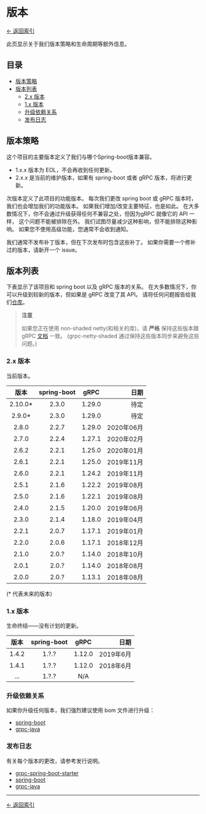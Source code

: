 # 版本

[<- 返回索引](index.md)

此页显示关于我们版本策略和生命周期等额外信息。

## 目录 <!-- omit in toc -->

- [版本策略](#versioning-policy)
- [版本列表](#version-table)
  - [2.x 版本](#version-2x)
  - [1.x 版本](#version-1x)
  - [升级依赖关系](#upgrading-dependencies)
  - [发布日志](#release-notes)

## 版本策略

这个项目的主要版本定义了我们与哪个Spring-boot版本兼容。

- 1.x.x  版本为 EOL，不会再收到任何更新。
- 2.x.x 是当前的维护版本，如果有 spring-boot 或者 gRPC 版本，将进行更新。

次版本定义了此项目的功能版本。 每次我们更改 spring boot 或 gRPC 版本时，我们也会增加我们的功能版本。 如果我们增加/改变主要特征，也是如此。 在大多数情况下，你不会通过升级获得任何不兼容之处，但因为gRPC 就像它的 API 一样， 这个问题不能被排除在外。 我们试图尽量减少这种影响，但不能排除这种影响。 如果您不使用高级功能，您通常不会收到通知。

我们通常不发布补丁版本，但在下次发布时包含这些补丁。 如果你需要一个修补过的版本，请新开一个 issue。

## 版本列表

下表显示了该项目和 spring boot 以及 gRPC 版本的关系。 在大多数情况下，你可以升级到较新的版本，但如果是 gRPC 改变了其 API。 请将任何问题报告给我们[仓库](https://github.com/yidongnan/grpc-spring-boot-starter/issues)。

> **注意**
>
> 如果您正在使用 non-shaded netty(和相关的库)，请 **严格** 保持这些版本跟 gRPC [文档](https://github.com/grpc/grpc-java/blob/master/SECURITY.md#netty) 一致。 (grpc-netty-shaded 通过保持这些版本同步来避免这些问题。)

### 2.x 版本

当前版本。

|   版本    | spring-boot |  gRPC  |       日期 |
|:-------:|:-----------:|:------:| --------:|
| 2.10.0* |    2.3.0    | 1.29.0 | 待定        |
|  2.9.0* |    2.3.0    | 1.29.0 |     待定    |
|  2.8.0  |    2.2.7    | 1.29.0 |  2020年06月 |
|  2.7.0  |    2.2.4    | 1.27.1 |  2020年02月 |
|  2.6.2  |    2.2.1    | 1.25.0 |  2020年01月 |
|  2.6.1  |    2.2.1    | 1.25.0 |  2019年11月 |
|  2.6.0  |    2.2.1    | 1.24.2 |  2019年11月 |
|  2.5.1  |    2.1.6    | 1.22.2 |  2019年08月 |
|  2.5.0  |    2.1.6    | 1.22.1 |  2019年08月 |
|  2.4.0  |    2.1.5    | 1.20.0 |  2019年06月 |
|  2.3.0  |    2.1.4    | 1.18.0 |  2019年04月 |
|  2.2.1  |    2.0.7    | 1.17.1 |  2019年01月 |
|  2.2.0  |    2.0.6    | 1.17.1 |  2018年12月 |
|  2.1.0  |    2.0.?    | 1.14.0 |  2018年10月 |
|  2.0.1  |    2.0.?    | 1.14.0 |  2018年08月 |
|  2.0.0  |    2.0.?    | 1.13.1 |  2018年08月 |

(* 代表未来的版本)

### 1.x 版本

生命终结——没有计划的更新。

|  版本   | spring-boot |  gRPC  |      日期 |
|:-----:|:-----------:|:------:| -------:|
| 1.4.2 |    1.?.?    | 1.12.0 | 2019年6月 |
| 1.4.1 |    1.?.?    | 1.12.0 | 2018年6月 |
|  ...  |    1.?.?    |  N/A   |         |

### 升级依赖关系

如果你升级任何版本，我们强烈建议使用 bom 文件进行升级：

- [spring-boot](https://mvnrepository.com/artifact/org.springframework.boot/spring-boot-starter-parent)
- [grpc-java](https://mvnrepository.com/artifact/io.grpc/grpc-bom)

### 发布日志

有关每个版本的更改，请参考发行说明。

- [grpc-spring-boot-starter](https://github.com/yidongnan/grpc-spring-boot-starter/releases)
- [spring-boot](https://github.com/spring-projects/spring-boot/releases)
- [grpc-java](https://github.com/grpc/grpc-java/releases)

----------

[<- 返回索引](index.md)
